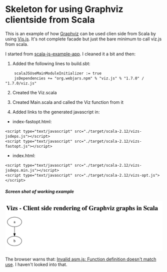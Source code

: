 # Skeleton for using Graphviz clientside from Scala

This is an example of how [Graphviz](http://www.graphviz.org/) can be used 
clien side from Scala by using [Vis.js](https://github.com/mdaines/viz.js/). It's not complete facade but just the bare minimum to call viz.js from scala.

I started from [scala-js-example-app](https://github.com/sjrd/scala-js-example-app). I cleaned it a bit and then:
1. Added the following lines to build.sbt:
```
    scalaJSUseMainModuleInitializer := true
    jsDependencies += "org.webjars.npm" % "viz.js" % "1.7.0" / "1.7.0/viz.js"
```
2. Created the Viz.scala

3. Created Main.scala and called the Viz function from it

4. Added links to the generated javascript in: 
- index-fastopt.html:
```
<script type="text/javascript" src="./target/scala-2.12/vizs-jsdeps.js"></script>
<script type="text/javascript" src="./target/scala-2.12/vizs-fastopt.js"></script>
```
- index.html:
```
<script type="text/javascript" src="./target/scala-2.12/vizs-jsdeps.min.js"></script>
<script type="text/javascript" src="./target/scala-2.12/vizs-opt.js"></script>
```

##### Screen shot of working example
![broken link](https://github.com/joelwikstrom/vizs/blob/master/VizsIndexScreenShot.png "Vizs - index screen shot")


The browser warns that: [Invalid asm.js: Function definition doesn't match use](https://github.com/mdaines/viz.js/issues/96).
I haven't looked into that.